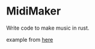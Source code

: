 # MidiMaker

Write code to make music in rust.

example from [here](https://www.youtube.com/watch?v=VeV4gyjyqSg)
